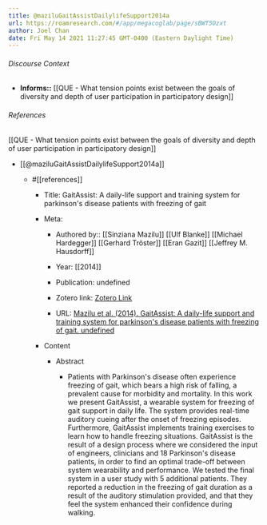 ```yaml
---
title: @maziluGaitAssistDailylifeSupport2014a
url: https://roamresearch.com/#/app/megacoglab/page/sBWT5Ozxt
author: Joel Chan
date: Fri May 14 2021 11:27:45 GMT-0400 (Eastern Daylight Time)
---
```




###### Discourse Context

- **Informs::** [[QUE - What tension points exist between the goals of diversity and depth of user participation in participatory design]]

###### References

[[QUE - What tension points exist between the goals of diversity and depth of user participation in participatory design]]

- [[@maziluGaitAssistDailylifeSupport2014a]]

    - #[[references]]

        - Title: GaitAssist: A daily-life support and training system for parkinson's disease patients with freezing of gait

        - Meta:

            - Authored by:: [[Sinziana Mazilu]] [[Ulf Blanke]] [[Michael Hardegger]] [[Gerhard Tröster]] [[Eran Gazit]] [[Jeffrey M. Hausdorff]]

            - Year: [[2014]]

            - Publication: undefined

            - Zotero link: [Zotero Link](zotero://select/items/7_2P8J47FC)

            - URL: [Mazilu et al. (2014). GaitAssist: A daily-life support and training system for parkinson's disease patients with freezing of gait. undefined](https://doi.org/10.1145/2556288.2557278)

        - Content

            - Abstract

                - Patients with Parkinson's disease often experience freezing of gait, which bears a high risk of falling, a prevalent cause for morbidity and mortality. In this work we present GaitAssist, a wearable system for freezing of gait support in daily life. The system provides real-time auditory cueing after the onset of freezing episodes. Furthermore, GaitAssist implements training exercises to learn how to handle freezing situations. GaitAssist is the result of a design process where we considered the input of engineers, clinicians and 18 Parkinson's disease patients, in order to find an optimal trade-off between system wearability and performance. We tested the final system in a user study with 5 additional patients. They reported a reduction in the freezing of gait duration as a result of the auditory stimulation provided, and that they feel the system enhanced their confidence during walking.
